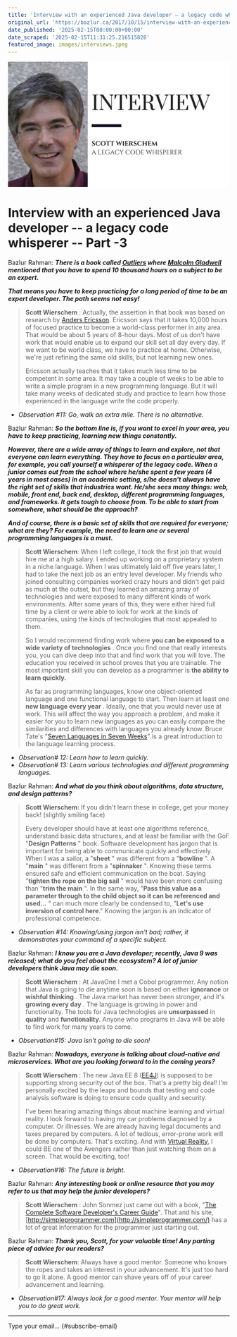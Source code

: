 ```yaml
---
title: 'Interview with an experienced Java developer – a legacy code whisperer – Part -3'
original_url: 'https://bazlur.ca/2017/10/15/interview-with-an-experienced-java-developer-a-legacy-code-whisperer-part-3/'
date_published: '2025-02-15T00:00:00+00:00'
date_scraped: '2025-02-15T11:31:25.216515828'
featured_image: images/interviews.jpeg
---
```


![](images/interviews.jpeg)

Interview with an experienced Java developer -- a legacy code whisperer -- Part -3
==================================================================================

Bazlur Rahman: ***There is a book called [Outliers](https://www.amazon.com/Outliers-Story-Success-Malcolm-Gladwell/dp/0316017930) where [Malcolm Gladwell](https://en.wikipedia.org/wiki/Malcolm_Gladwell) mentioned that you have to spend 10 thousand hours on a subject to be an expert.***

***That means you have to keep practicing for a long period of time to be an expert developer. The path seems not easy!***
> **Scott Wierschem** : Actually, the assertion in that book was based on research by [Anders Ericsson](https://en.wikipedia.org/wiki/K._Anders_Ericsson). Ericsson says that it takes 10,000 hours of focused practice to become a world-class performer in any area. That would be about 5 years of 8-hour days. Most of us don't have work that would enable us to expand our skill set all day every day. If we want to be world class, we have to practice at home. Otherwise, we're just refining the same old skills, but not learning new ones.
>
> Ericsson actually teaches that it takes much less time to be competent in some area. It may take a couple of weeks to be able to write a simple program in a new programming language. But it will take many weeks of dedicated study and practice to learn how those experienced in the language write the code properly.

* *Observation #11: Go, walk an extra mile. There is no alternative.*

Bazlur Rahman: ***So the bottom line is, if you want to excel in your area, you have to keep practicing, learning new things constantly.***

***However, there are a wide array of things to learn and explore, not that everyone can learn everything. They have to focus on a particular area, for example, you call yourself a whisperer of the legacy code. When a junior comes out from the school where he/she spent a few years (4 years in most cases) in an academic setting, s/he doesn't always have the right set of skills that industries want. He/she sees many things: web, mobile, front end, back end, desktop, different programming languages, and frameworks. It gets tough to choose from. To be able to start from somewhere, what should be the approach?***

***And of course, there is a basic set of skills that are required for everyone; what are they? For example, the need to learn one or several programming languages is a must.***
> **Scott Wierschem**: When I left college, I took the first job that would hire me at a high salary. I ended up working on a proprietary system in a niche language. When I was ultimately laid off five years later, I had to take the next job as an entry level developer. My friends who joined consulting companies worked crazy hours and didn't get paid as much at the outset, but they learned an amazing array of technologies and were exposed to many different kinds of work environments. After some years of this, they were either hired full time by a client or were able to look for work at the kinds of companies, using the kinds of technologies that most appealed to them.
>
> So I would recommend finding work where **you can be exposed to a wide variety of technologies** . Once you find one that really interests you, you can dive deep into that and find work that you will love. The education you received in school proves that you are trainable. The most important skill you can develop as a programmer is **the ability to learn quickly.**
>
> As far as programming languages, know one object-oriented language and one functional language to start. Then learn at least one **new language every year** . Ideally, one that you would never use at work. This will affect the way you approach a problem, and make it easier for you to learn new languages as you can easily compare the similarities and differences with languages you already know. Bruce Tate's "[Seven Languages in Seven Weeks](https://www.amazon.com/Seven-Languages-Weeks-Programming-Programmers/dp/193435659X)" is a great introduction to the language learning process.

* *Observation# 12: Learn how to learn quickly.*
* *Observation# 13: Learn various technologies and different programming languages.*

Bazlur Rahman: ***And what do you think about algorithms, data structure, and design patterns?***
> **Scott Wierschem:** If you didn't learn these in college, get your money back! (slightly smiling face)
>
> Every developer should have at least one algorithms reference, understand basic data structures, and at least be familiar with the GoF "**Design Patterns** " book. Software development has jargon that is important for being able to communicate quickly and effectively. When I was a sailor, a "**sheet** " was different from a "**bowline** ". A "**main** " was different from a "**spinnaker** ". Knowing these terms ensured safe and efficient communication on the boat. Saying "**tighten the rope on the big sail** " would have been more confusing than "**trim the main** ". In the same way, "**Pass this value as a parameter through to the child object so it can be referenced and used...** " can much more clearly be condensed to, "**Let's use inversion of control here**." Knowing the jargon is an indicator of professional competence.

* *Observation #14: Knowing/using jargon isn't bad; rather, it demonstrates your command of a specific subject.*

Bazlur Rahman: ***I know you are a Java developer; recently, Java 9 was released; what do you feel about the ecosystem? A lot of junior developers think Java may die soon.***
> **Scott Wierschem** : At JavaOne I met a Cobol programmer. Any notion that Java is going to die anytime soon is based on either **ignorance** or **wishful thinking** . The Java market has never been stronger, and it's **growing every day** . The language is growing in power and functionality. The tools for Java technologies are **unsurpassed** in **quality** and **functionality**. Anyone who programs in Java will be able to find work for many years to come.

* *Observation#15: Java isn't going to die soon!*

Bazlur Rahman: ***Nowadays, everyone is talking about cloud-native and microservices. What are you looking forward to in the coming years?***
> **Scott Wierschem** : The new Java EE 8 ([EE4J](https://twitter.com/hashtag/ee4j)) is supposed to be supporting strong security out of the box. That's a pretty big deal! I'm personally excited by the leaps and bounds that testing and code analysis software is doing to ensure code quality and security.
>
> I've been hearing amazing things about machine learning and virtual reality. I look forward to having my car problems diagnosed by a computer. Or illnesses. We are already having legal documents and taxes prepared by computers. A lot of tedious, error-prone work will be done by computers. That's exciting. And with [Virtual Reality](https://en.wikipedia.org/wiki/Virtual_reality), I could BE one of the Avengers rather than just watching them on a screen. That would be exciting, too!

* *Observation#16: The future is bright.*

Bazlur Rahman: ***Any interesting book or online resource that you may refer to us that may help the junior developers?***
> **Scott Wierschem** : John Sonmez just came out with a book, "[The Complete Software Developer's Career Guide](https://www.amazon.com/Complete-Software-Developers-Career-Guide/dp/0999081411/ref=sr_1_1?ie=UTF8&qid=1508044333&sr=8-1&keywords=The+Complete+Software+Developer%27s+Career+Guide)". That and his site, [http://simpleprogrammer.com](http://simpleprogrammer.com/) has a lot of great information for the programmer just starting out.

Bazlur Rahman: ***Thank you, Scott, for your valuable time! Any parting piece of advice for our readers?***
> **Scott Wierschem**: Always have a good mentor. Someone who knows the ropes and takes an interest in your advancement. It's just too hard to go it alone. A good mentor can shave years off of your career advancement and learning.

* *Observation#17: Always look for a good mentor. Your mentor will help you to do great work.*

*** ** * ** ***

Type your email... {#subscribe-email}
